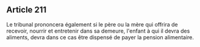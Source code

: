 Article 211
----
Le tribunal prononcera également si le père ou la mère qui offrira de recevoir,
nourrir et entretenir dans sa demeure, l'enfant à qui il devra des aliments,
devra dans ce cas être dispensé de payer la pension alimentaire.
